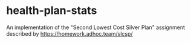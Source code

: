 # health-plan-stats
An implementation of the "Second Lowest Cost Silver Plan" assignment described by https://homework.adhoc.team/slcsp/
